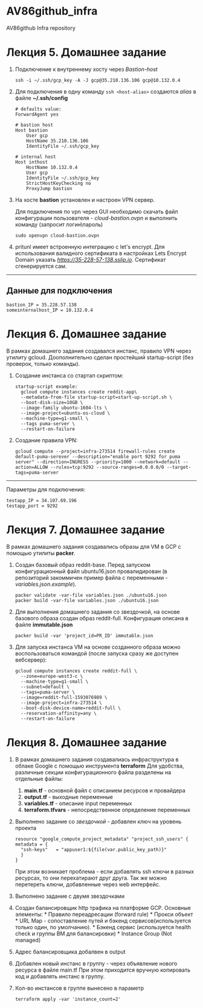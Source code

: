 # AV86github_infra
AV86github Infra repository

Лекция 5. Домашнее задание
==========================

1. Подключение к внутреннему хосту через *Bastion-host*
    ```
    ssh -i ~/.ssh/gcp_key -A -J gcp@35.210.136.106 gcp@10.132.0.4
    ```
1. Для подключения в одну команду `ssh <host-alias>` создаются *alias* в файле **~/.ssh/config**
    ```
    # defaults value:
    ForwardAgent yes

    # bastion host
    Host bastion
        User gcp
        HostName 35.210.136.106
        IdentityFile ~/.ssh/gcp_key

    # internal host
    Host inthost
        HostName 10.132.0.4
        User gcp
        IdentityFile ~/.ssh/gcp_key
        StrictHostKeyChecking no
        ProxyJump bastion
    ```
1. На хосте **bastion** установлен и настроен VPN сервер.

   Для подключения по vpn через GUI необходимо скачать файл конфигурации пользователя - *cloud-bastion.ovpn* и выполнить команду (запросит логин\пароль)
   ```
   sudo openvpn cloud-bastion.ovpn
   ```
1. pritunl имеет встроенную интеграцию с let's encrypt. Для использования валидного сертификата в настройках Lets Encrypt Domain указать *https://35-228-57-138.sslip.io*. Сертификат сгенерируется сам.
---
Данные для подключения
----------------------
```
bastion_IP = 35.228.57.138
someinternalhost_IP = 10.132.0.4
```

Лекция 6. Домашнее задание
==========================
 В рамках домашнего задания создавался инстанс, правило VPN через утилиту gcloud.
 Доополнительно сделан простейший startup-script (без проверок, только команды).

 1. Создание инстанса со стартап скриптом:

    ```
    startup-script example:
      gcloud compute instances create reddit-app\
      --metadata-from-file startup-script=start-up-script.sh \
      --boot-disk-size=10GB \
      --image-family ubuntu-1604-lts \
      --image-project=ubuntu-os-cloud \
      --machine-type=g1-small \
      --tags puma-server \
      --restart-on-failure
    ```
1. Создание правила VPN:
    ```
    gcloud compute --project=infra-273514 firewall-rules create default-puma-serever --description="enable port 9292 for puma server" --direction=INGRESS --priority=1000 --network=default --action=ALLOW --rules=tcp:9292 --source-ranges=0.0.0.0/0 --target-tags=puma-server
    ```
---
Параметры для подключения:
```
testapp_IP = 34.107.69.196
testapp_port = 9292
```

Лекция 7. Домашнее задание
==========================

В рамках домашнего задания создавались образы для VM в GCP c помощью утилиты **packer**.

1. Создан базовый образ reddit-base. Перед запуском конфигурационный файл ubuntu16.json провалидирован (в репозиторий закоммичен пример файла с переменными - *variables.json.example*).
    ```
    packer validate -var-file variables.json ./ubuntu16.json
    packer build -var-file variables.json ./ubuntu16.json
    ```

2. Для выполнения домашнего задания со звездочкой, на основе базового образа создан образ reddit-full. Конфигурация описана в файле **immutable.json**
    ```
    packer build -var 'project_id=PR_ID' immutable.json
    ```

3. Для запуска инстанса VM на основе созданного образа можно воспользоваться командой (после запуска сразу же доступен вебсервер):
    ```
    gcloud compute instances create reddit-full \
      --zone=europe-west3-c \
      --machine-type=g1-small \
      --subnet=default \
      --tags=puma-server \
      --image=reddit-full-1593076989 \
      --image-project=infra-273514 \
      --boot-disk-device-name=reddit-full \
      --reservation-affinity=any \
      --restart-on-failure
    ```

Лекция 8. Домашнее задание
==========================

1. В рамках домашнего задания создавалиась инфраструктура в облаке Google с помощью инструмента **terraform**
    Для удобства, различные секции конфигурационного файла разделены на отдельные файлы:
    1. **main.tf** - основной файл с описанием ресурсов и провайдера
    1. **output.tf** - выходные переменные
    1. **variables.tf** - описание input переменных
    1. **terraform.tfvars** - непосредственное определение переменных

1. Выполнено задание со *звездочкой* - добавлен ключ на уровень проекта
    ```
    resource "google_compute_project_metadata" "project_ssh_users" {
    metadata = {
      "ssh-keys"   = "appuser1:${file(var.public_key_path)}"
      }
    }
    ```
    При этом возникает проблема - если добавлять ssh ключи в разных ресурсах, то они перехатирают друг друга.
    Так же можно перетереть ключи, добавленные через web интерфейс.

1. Выполнено задание с двумя звездочками
  2. Создан балансировщик http трафика на платформе GCP. Основные элементы:
    * Правило переадресации (forward rule)
    * Прокси объект
    * URL Map - сопоставление путей и бэкенд сервисов(используется только один, по умолчанию).
    * Бэкенд сервис (используется health check и группы ВМ для балансировки)
    * Instance Group (Not managed)
  2. Адрес балансировщика добалвен в output
  2. Добавлен новый инстанс в группу - через объявление нового ресурса в файле main.tf
     При этом приходится вручную копировать код и добавлять инстанс в группу.
  2. Кол-во инстансов в группе вынесено в параметр
     ```
     terraform apply -var 'instance_count=2'
     ```
